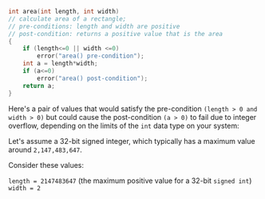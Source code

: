 
```cpp
int area(int length, int width)
// calculate area of a rectangle;
// pre-conditions: length and width are positive
// post-condition: returns a positive value that is the area
{
    if (length<=0 || width <=0)
        error("area() pre-condition");
    int a = length*width;
    if (a<=0)
        error("area() post-condition");
    return a;
}
```

Here's a pair of values that would satisfy the pre-condition `(length > 0 and width > 0)` but could cause the post-condition `(a > 0)` to fail due to integer overflow, depending on the limits of the `int` data type on your system:

Let's assume a 32-bit signed integer, which typically has a maximum value around `2,147,483,647`.

Consider these values:

`length = 2147483647` (the maximum positive value for a 32-bit `signed int`)  
`width = 2`